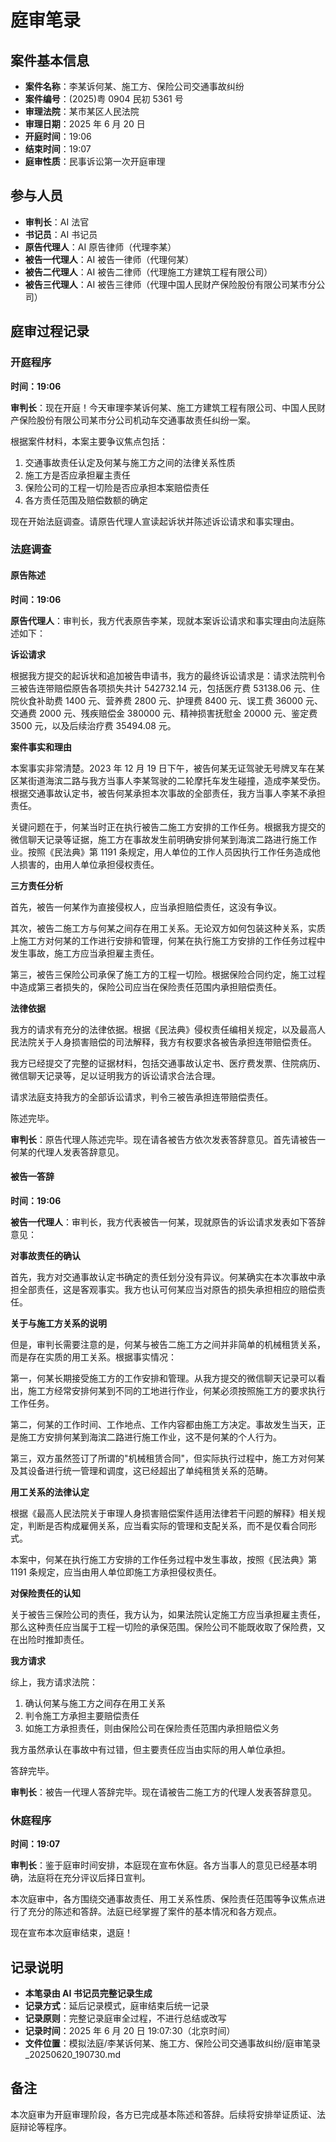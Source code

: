 # 庭审笔录

## 案件基本信息

- **案件名称**：李某诉何某、施工方、保险公司交通事故纠纷
- **案件编号**：(2025)粤 0904 民初 5361 号
- **审理法院**：某市某区人民法院
- **审理日期**：2025 年 6 月 20 日
- **开庭时间**：19:06
- **结束时间**：19:07
- **庭审性质**：民事诉讼第一次开庭审理

## 参与人员

- **审判长**：AI 法官
- **书记员**：AI 书记员
- **原告代理人**：AI 原告律师（代理李某）
- **被告一代理人**：AI 被告一律师（代理何某）
- **被告二代理人**：AI 被告二律师（代理施工方建筑工程有限公司）
- **被告三代理人**：AI 被告三律师（代理中国人民财产保险股份有限公司某市分公司）

## 庭审过程记录

### 开庭程序

**时间：19:06**

**审判长**：现在开庭！今天审理李某诉何某、施工方建筑工程有限公司、中国人民财产保险股份有限公司某市分公司机动车交通事故责任纠纷一案。

根据案件材料，本案主要争议焦点包括：

1. 交通事故责任认定及何某与施工方之间的法律关系性质
2. 施工方是否应承担雇主责任
3. 保险公司的工程一切险是否应承担本案赔偿责任
4. 各方责任范围及赔偿数额的确定

现在开始法庭调查。请原告代理人宣读起诉状并陈述诉讼请求和事实理由。

### 法庭调查

#### 原告陈述

**时间：19:06**

**原告代理人**：审判长，我方代表原告李某，现就本案诉讼请求和事实理由向法庭陈述如下：

**诉讼请求**

根据我方提交的起诉状和追加被告申请书，我方的最终诉讼请求是：请求法院判令三被告连带赔偿原告各项损失共计 542732.14 元，包括医疗费 53138.06 元、住院伙食补助费 1400 元、营养费 2800 元、护理费 8400 元、误工费 36000 元、交通费 2000 元、残疾赔偿金 380000 元、精神损害抚慰金 20000 元、鉴定费 3500 元，以及后续治疗费 35494.08 元。

**案件事实和理由**

本案事实非常清楚。2023 年 12 月 19 日下午，被告何某无证驾驶无号牌叉车在某区某街道海滨二路与我方当事人李某驾驶的二轮摩托车发生碰撞，造成李某受伤。根据交通事故认定书，被告何某承担本次事故的全部责任，我方当事人李某不承担责任。

关键问题在于，何某当时正在执行被告二施工方安排的工作任务。根据我方提交的微信聊天记录等证据，施工方在事故发生前明确安排何某到海滨二路进行施工作业。按照《民法典》第 1191 条规定，用人单位的工作人员因执行工作任务造成他人损害的，由用人单位承担侵权责任。

**三方责任分析**

首先，被告一何某作为直接侵权人，应当承担赔偿责任，这没有争议。

其次，被告二施工方与何某之间存在用工关系。无论双方如何包装这种关系，实质上施工方对何某的工作进行安排和管理，何某在执行施工方安排的工作任务过程中发生事故，施工方应当承担雇主责任。

第三，被告三保险公司承保了施工方的工程一切险。根据保险合同约定，施工过程中造成第三者损失的，保险公司应当在保险责任范围内承担赔偿责任。

**法律依据**

我方的请求有充分的法律依据。根据《民法典》侵权责任编相关规定，以及最高人民法院关于人身损害赔偿的司法解释，我方有权要求各被告承担连带赔偿责任。

我方已经提交了完整的证据材料，包括交通事故认定书、医疗费发票、住院病历、微信聊天记录等，足以证明我方的诉讼请求合法合理。

请求法庭支持我方的全部诉讼请求，判令三被告承担连带赔偿责任。

陈述完毕。

**审判长**：原告代理人陈述完毕。现在请各被告方依次发表答辞意见。首先请被告一何某的代理人发表答辞意见。

#### 被告一答辞

**时间：19:06**

**被告一代理人**：审判长，我方代表被告一何某，现就原告的诉讼请求发表如下答辞意见：

**对事故责任的确认**

首先，我方对交通事故认定书确定的责任划分没有异议。何某确实在本次事故中承担全部责任，这是客观事实。我方也认可何某应当对原告的损失承担相应的赔偿责任。

**关于与施工方关系的说明**

但是，审判长需要注意的是，何某与被告二施工方之间并非简单的机械租赁关系，而是存在实质的用工关系。根据事实情况：

第一，何某长期接受施工方的工作安排和管理。从我方提交的微信聊天记录可以看出，施工方经常安排何某到不同的工地进行作业，何某必须按照施工方的要求执行工作任务。

第二，何某的工作时间、工作地点、工作内容都由施工方决定。事故发生当天，正是施工方安排何某到海滨二路进行施工作业，这不是何某的个人行为。

第三，双方虽然签订了所谓的"机械租赁合同"，但实际执行过程中，施工方对何某及其设备进行统一管理和调度，这已经超出了单纯租赁关系的范畴。

**用工关系的法律认定**

根据《最高人民法院关于审理人身损害赔偿案件适用法律若干问题的解释》相关规定，判断是否构成雇佣关系，应当看实际的管理和支配关系，而不是仅看合同形式。

本案中，何某在执行施工方安排的工作任务过程中发生事故，按照《民法典》第 1191 条规定，应当由用人单位即施工方承担侵权责任。

**对保险责任的认知**

关于被告三保险公司的责任，我方认为，如果法院认定施工方应当承担雇主责任，那么这种责任应当属于工程一切险的承保范围。保险公司不能既收取了保险费，又在出险时推卸责任。

**我方请求**

综上，我方请求法院：

1. 确认何某与施工方之间存在用工关系
2. 判令施工方承担主要赔偿责任
3. 如施工方承担责任，则由保险公司在保险责任范围内承担赔偿义务

我方虽然承认在事故中有过错，但主要责任应当由实际的用人单位承担。

答辞完毕。

**审判长**：被告一代理人答辞完毕。现在请被告二施工方的代理人发表答辞意见。

### 休庭程序

**时间：19:07**

**审判长**：鉴于庭审时间安排，本庭现在宣布休庭。各方当事人的意见已经基本明确，法庭将在充分评议后择日宣判。

本次庭审中，各方围绕交通事故责任、用工关系性质、保险责任范围等争议焦点进行了充分的陈述和答辞。法庭已经掌握了案件的基本情况和各方观点。

现在宣布本次庭审结束，退庭！

## 记录说明

- **本笔录由 AI 书记员完整记录生成**
- **记录方式**：延后记录模式，庭审结束后统一记录
- **记录原则**：完整记录庭审全过程，不进行总结或改写
- **记录时间**：2025 年 6 月 20 日 19:07:30（北京时间）
- **文件位置**：模拟法庭/李某诉何某、施工方、保险公司交通事故纠纷/庭审笔录\_20250620_190730.md

## 备注

本次庭审为开庭审理阶段，各方已完成基本陈述和答辞。后续将安排举证质证、法庭辩论等程序。
